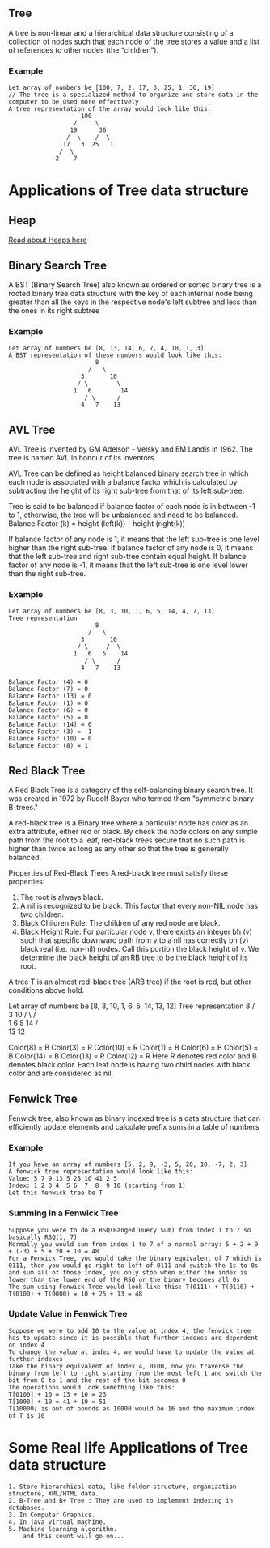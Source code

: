 ## Tree

A tree is non-linear and a hierarchical data structure consisting of a collection of nodes such that each node of the tree stores a value and a list of references to other nodes (the “children”).

### Example

```
Let array of numbers be [100, 7, 2, 17, 3, 25, 1, 36, 19]
// The tree is a specialized method to organize and store data in the computer to be used more effectively
A tree representation of the array would look like this:
                    100
                  /     \
                 19      36
                /  \    /  \
               17   3  25   1
              /  \    
             2    7
```

# Applications of Tree data structure

## Heap
[Read about Heaps here](Heap.md)

## Binary Search Tree

A BST (Binary Search Tree) also known as ordered or sorted binary tree is a rooted binary tree data structure with the key of each internal node being greater than all the keys in the respective node's left subtree and less than the ones in its right subtree

### Example

```
Let array of numbers be [8, 13, 14, 6, 7, 4, 10, 1, 3]
A BST representation of these numbers would look like this:
                        8
                      /   \
                    3       10
                   / \        \
                  1   6        14
                     / \      /
                    4   7    13
```

## AVL Tree

AVL Tree is invented by GM Adelson - Velsky and EM Landis in 1962. The tree is named AVL in honour of its inventors.

AVL Tree can be defined as height balanced binary search tree in which each node is associated with a balance factor which is calculated by subtracting the height of its right sub-tree from that of its left sub-tree.

Tree is said to be balanced if balance factor of each node is in between -1 to 1, otherwise, the tree will be unbalanced and need to be balanced.
Balance Factor (k) = height (left(k)) - height (right(k))

If balance factor of any node is 1, it means that the left sub-tree is one level higher than the right sub-tree. 
If balance factor of any node is 0, it means that the left sub-tree and right sub-tree contain equal height.
If balance factor of any node is -1, it means that the left sub-tree is one level lower than the right sub-tree.

### Example

```
Let array of numbers be [8, 3, 10, 1, 6, 5, 14, 4, 7, 13]
Tree representation
                        8
                      /   \
                    3       10
                   / \     /  \
                  1   6   5    14
                     / \      /
                    4   7    13
                    
Balance Factor (4) = 0
Balance Factor (7) = 0
Balance Factor (13) = 0
Balance Factor (1) = 0
Balance Factor (6) = 0
Balance Factor (5) = 0
Balance Factor (14) = 0
Balance Factor (3) = -1
Balance Factor (10) = 0
Balance Factor (8) = 1

```

## Red Black Tree

A Red Black Tree is a category of the self-balancing binary search tree. It was created in 1972 by Rudolf Bayer who termed them "symmetric binary B-trees."

A red-black tree is a Binary tree where a particular node has color as an extra attribute, either red or black. By check the node colors on any simple path from the root to a leaf, red-black trees secure that no such path is higher than twice as long as any other so that the tree is generally balanced.

Properties of Red-Black Trees
A red-black tree must satisfy these properties:

1. The root is always black.
2. A nil is recognized to be black. This factor that every non-NIL node has two children.
3. Black Children Rule: The children of any red node are black.
4. Black Height Rule: For particular node v, there exists an integer bh (v) such that specific downward path from v to a nil has correctly bh (v) black real (i.e. non-nil) nodes. Call this portion the black height of v. We determine the black height of an RB tree to be the black height of its root.

A tree T is an almost red-black tree (ARB tree) if the root is red, but other conditions above hold.

Let array of numbers be [8, 3, 10, 1, 6, 5, 14, 13, 12]
Tree representation
                        8
                      /   \
                    3       10
                   / \     /  \
                  1   6   5    14
                              /  \
                             13  12
                
Color(8) = B
Color(3) = R
Color(10) = R
Color(1) = B
Color(6) = B
Color(5) = B
Color(14) = B
Color(13) = R
Color(12) = R
Here R denotes red color and B denotes black color.
Each leaf node is having two child nodes with black color and are considered as nil.

## Fenwick Tree

Fenwick tree, also known as binary indexed tree is a data structure that can efficiently update elements and calculate prefix sums in a table of numbers

### Example

```
If you have an array of numbers [5, 2, 9, -3, 5, 20, 10, -7, 2, 3]
A fenwick tree representation would look like this:
Value: 5 7 9 13 5 25 10 41 2 5
Index: 1 2 3 4  5 6  7  8  9 10 (starting from 1)
Let this fenwick tree be T
```

### Summing in a Fenwick Tree
```
Suppose you were to do a RSQ(Ranged Query Sum) from index 1 to 7 so basically RSQ(1, 7)
Normally you would sum from index 1 to 7 of a normal array: 5 + 2 + 9 + (-3) + 5 + 20 + 10 = 48
For a Fenwick Tree, you would take the binary equivalent of 7 which is 0111, then you would go right to left of 0111 and switch the 1s to 0s and sum all of those index, you only stop when either the index is lower than the lower end of the RSQ or the binary becomes all 0s
The sum using Fenwick Tree would look like this: T(0111) + T(0110) + T(0100) + T(0000) = 10 + 25 + 13 = 48
```

### Update Value in Fenwick Tree
```
Suppose we were to add 10 to the value at index 4, the fenwick tree has to update since it is possible that further indexes are dependent on index 4
To change the value at index 4, we would have to update the value at further indexes
Take the binary equivalent of index 4, 0100, now you traverse the binary from left to right starting from the most left 1 and switch the bit from 0 to 1 and the rest of the bit becomes 0
The operations would look something like this: 
T[0100] + 10 = 13 + 10 = 23
T[1000] + 10 = 41 + 10 = 51
T[10000] is out of bounds as 10000 would be 16 and the maximum index of T is 10
```
# Some Real life Applications of Tree data structure
```
1. Store hierarchical data, like folder structure, organization structure, XML/HTML data.
2. B-Tree and B+ Tree : They are used to implement indexing in databases.
3. In Computer Graphics.
4. In java virtual machine.
5. Machine learning algorithm.
    and this count will go on...
```
